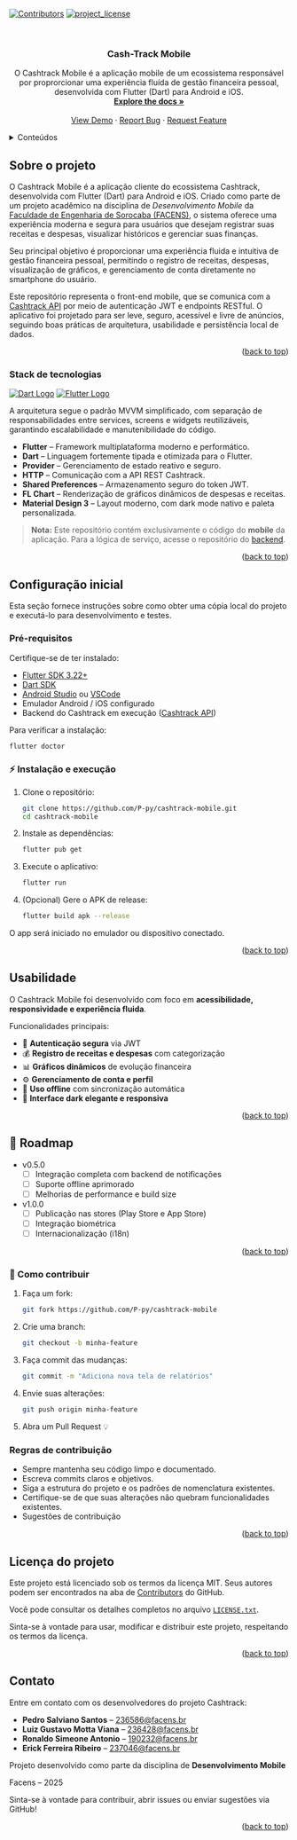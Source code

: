 <a id="readme-top"></a>

[![Contributors][contributors-shield]][contributors-url]
[![project_license][license-shield]][license-url]

<!-- PROJECT LOGO -->
<br />
<div align="center">

<h3 align="center">Cash-Track Mobile</h3>

  <p align="center">
    O Cashtrack Mobile é a aplicação mobile de um ecossistema responsável por proprorcionar uma experiência fluída de gestão financeira pessoal, desenvolvida com Flutter (Dart) para Android e iOS.
    <br />
    <a href="https://github.com/P-py/cashtrack-mobile/tree/main/docs"><strong>Explore the docs »</strong></a>
    <br />
    <br />
    <a href="https://cash-track-puce.vercel.app/">View Demo</a>
    &middot;
    <a href="https://github.com/P-py/cashtrack-mobile/issues/new?labels=bug&template=bug-report---.md">Report Bug</a>
    &middot;
    <a href="https://github.com/P-py/cashtrack-mobile/issues/new?labels=enhancement&template=feature-request---.md">Request Feature</a>
  </p>
</div>



<!-- TABLE OF CONTENTS -->
<details>
  <summary>Conteúdos</summary>
  <ol>
    <li>
      <a href="#sobre-o-projeto">Sobre o projeto</a>
      <ul>
        <li><a href="#stack-de-tecnologias">Stack de tecnologias</a></li>
      </ul>
    </li>
    <li>
      <a href="#configuração-inicial">Configuração inicial</a>
      <ul>
        <li><a href="#pré-requisitos">Pré-requisitos</a></li>
        <li><a href="#instalação">Instalação</a></li>
      </ul>
    </li>
    <li><a href="#usabilidade">Usabilidade</a></li>
    <li><a href="#roadmap">Roadmap</a></li>
    <li><a href="#contribuindo">Contribuindo</a></li>
      <ul>
        <li><a href="#como-contribuir">Como contribuir</a></li>
        <li><a href="#regras-de-contribuição">Regras de contribuição</a></li>
      </ul>
    <li><a href="#licença-do-projeto">Licença do projeto</a></li>
    <li><a href="#contato">Contato</a></li>
  </ol>
</details>



<!-- ABOUT THE PROJECT -->
## Sobre o projeto

O Cashtrack Mobile é a aplicação cliente do ecossistema Cashtrack, desenvolvida com Flutter (Dart) para Android e iOS. Criado como parte de um projeto acadêmico na disciplina de *Desenvolvimento Mobile* da [Faculdade de Engenharia de Sorocaba (FACENS)](https://facens.br/), o sistema oferece uma experiência moderna e segura para usuários que desejam registrar suas receitas e despesas, visualizar históricos e gerenciar suas finanças.

Seu principal objetivo é proporcionar uma experiência fluida e intuitiva de gestão financeira pessoal, permitindo o registro de receitas, despesas, visualização de gráficos, e gerenciamento de conta diretamente no smartphone do usuário.

Este repositório representa o front-end mobile, que se comunica com a [Cashtrack API](https://github.com/P-py/cash-track-api/) por meio de autenticação JWT e endpoints RESTful.
O aplicativo foi projetado para ser leve, seguro, acessível e livre de anúncios, seguindo boas práticas de arquitetura, usabilidade e persistência local de dados.

<p align="right">(<a href="#readme-top">back to top</a>)</p>


### Stack de tecnologias

[![Dart Logo][dart-shield]]()
[![Flutter Logo][flutter-shield]]()

A arquitetura segue o padrão MVVM simplificado, com separação de responsabilidades entre services, screens e widgets reutilizáveis, garantindo escalabilidade e manutenibilidade do código.

- **Flutter** – Framework multiplataforma moderno e performático.
- **Dart** – Linguagem fortemente tipada e otimizada para o Flutter.
- **Provider** – Gerenciamento de estado reativo e seguro.
- **HTTP** – Comunicação com a API REST Cashtrack.
- **Shared Preferences** – Armazenamento seguro do token JWT.
- **FL Chart** – Renderização de gráficos dinâmicos de despesas e receitas.
- **Material Design 3** – Layout moderno, com dark mode nativo e paleta personalizada.

> **Nota:** Este repositório contém exclusivamente o código do **mobile** da aplicação. Para a lógica de serviço, acesse o repositório do [backend](https://github.com/P-py/cash-track-api).


<p align="right">(<a href="#readme-top">back to top</a>)</p>


<!-- GETTING STARTED -->
## Configuração inicial

Esta seção fornece instruções sobre como obter uma cópia local do projeto e executá-lo para desenvolvimento e testes.

### Pré-requisitos

Certifique-se de ter instalado:

- [Flutter SDK 3.22+](https://flutter.dev/docs/get-started/install)
- [Dart SDK](https://dart.dev/get-dart)
- [Android Studio](https://developer.android.com/studio) ou [VSCode](https://code.visualstudio.com/)
- Emulador Android / iOS configurado
- Backend do Cashtrack em execução ([Cashtrack API](https://github.com/P-py/cashtrack-api))

Para verificar a instalação:
```bash
flutter doctor
```

### ⚡ Instalação e execução

1. Clone o repositório:
   ```bash
   git clone https://github.com/P-py/cashtrack-mobile.git
   cd cashtrack-mobile
   ```

2. Instale as dependências:
   ```bash
   flutter pub get
   ```

3. Execute o aplicativo:
   ```bash
   flutter run
   ```

4. (Opcional) Gere o APK de release:
   ```bash
   flutter build apk --release
   ```

O app será iniciado no emulador ou dispositivo conectado.

<p align="right">(<a href="#readme-top">back to top</a>)</p>

<!-- USAGE EXAMPLES -->
## Usabilidade

O Cashtrack Mobile foi desenvolvido com foco em **acessibilidade, responsividade e experiência fluida**.

Funcionalidades principais:

- 🔐 **Autenticação segura** via JWT  
- 💰 **Registro de receitas e despesas** com categorização  
- 📊 **Gráficos dinâmicos** de evolução financeira  
- ⚙️ **Gerenciamento de conta e perfil**  
- 📴 **Uso offline** com sincronização automática  
- 🌙 **Interface dark elegante e responsiva**

<p align="right">(<a href="#readme-top">back to top</a>)</p>

<!-- ROADMAP -->
## 🧭 Roadmap

- v0.5.0  
  - [ ] Integração completa com backend de notificações  
  - [ ] Suporte offline aprimorado  
  - [ ] Melhorias de performance e build size  

- v1.0.0  
  - [ ] Publicação nas stores (Play Store e App Store)  
  - [ ] Integração biométrica  
  - [ ] Internacionalização (i18n)  

<p align="right">(<a href="#readme-top">back to top</a>)</p>

<!-- CONTRIBUTING -->
### 🧩 Como contribuir

1. Faça um fork:
   ```bash
   git fork https://github.com/P-py/cashtrack-mobile
   ```
2. Crie uma branch:
   ```bash
   git checkout -b minha-feature
   ```
3. Faça commit das mudanças:
   ```bash
   git commit -m "Adiciona nova tela de relatórios"
   ```
4. Envie suas alterações:
   ```bash
   git push origin minha-feature
   ```
5. Abra um Pull Request 💡

### Regras de contribuição
- Sempre mantenha seu código limpo e documentado.
- Escreva commits claros e objetivos.
- Siga a estrutura do projeto e os padrões de nomenclatura existentes.
- Certifique-se de que suas alterações não quebram funcionalidades existentes.
- Sugestões de contribuição

<p align="right">(<a href="#readme-top">back to top</a>)</p>


<!-- LICENSE -->
## Licença do projeto

Este projeto está licenciado sob os termos da licença MIT. Seus autores podem ser encontrados na aba de [Contributors](https://github.com/P-py/cashtrack-mobile/graphs/contributors) do GitHub.

Você pode consultar os detalhes completos no arquivo [`LICENSE.txt`](./LICENSE.txt).

Sinta-se à vontade para usar, modificar e distribuir este projeto, respeitando os termos da licença.

<p align="right">(<a href="#readme-top">back to top</a>)</p>

<!-- CONTACT -->
## Contato

Entre em contato com os desenvolvedores do projeto Cashtrack:

- **Pedro Salviano Santos** – 236586@facens.br  
- **Luiz Gustavo Motta Viana** – 236428@facens.br  
- **Ronaldo Simeone Antonio** – 190232@facens.br  
- **Erick Ferreira Ribeiro** – 237046@facens.br  

Projeto desenvolvido como parte da disciplina de **Desenvolvimento Mobile**

Facens – 2025

Sinta-se à vontade para contribuir, abrir issues ou enviar sugestões via GitHub!

<p align="right">(<a href="#readme-top">back to top</a>)</p>

[contributors-shield]: https://img.shields.io/github/contributors/P-py/cash-track.svg?style=for-the-badge
[dart-shield]: https://img.shields.io/badge/dart-black?logo=dart
[flutter-shield]: https://img.shields.io/badge/flutter-black?logo=flutter
[contributors-url]: https://github.com/P-py/cashtrack-mobile/graphs/contributors
[license-shield]: https://img.shields.io/github/license/P-py/cashtrack-mobile.svg?style=for-the-badge
[license-url]: https://github.com/P-py/cashtrack-mobile/blob/main/LICENSE.txt
